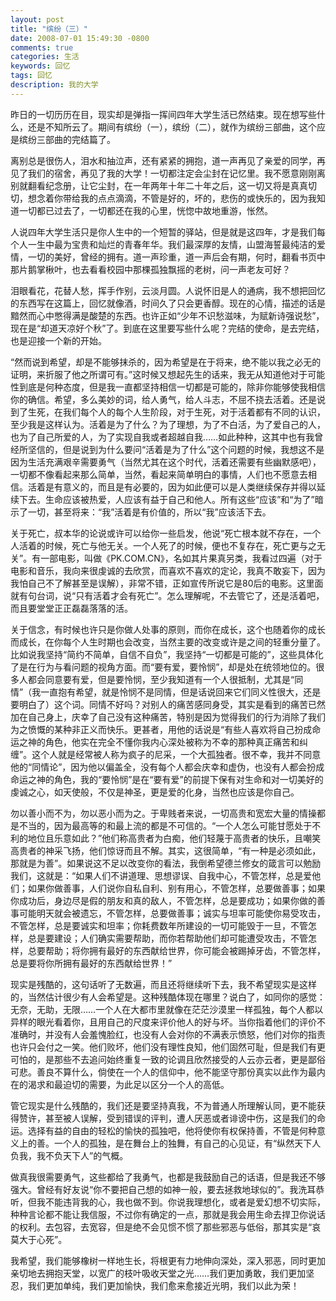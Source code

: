 ```yaml
---
layout: post
title: "缤纷（三）"
date: 2008-07-01 15:49:30 -0800
comments: true
categories: 生活
keywords: 回忆
tags: 回忆
description: 我的大学
---
```

昨日的一切历历在目，现实却是弹指一挥间四年大学生活已然结束。现在想写些什么，还是不知所云了。期间有缤纷（一），缤纷（二），就作为缤纷三部曲，这个应是缤纷三部曲的完结篇了。­

离别总是很伤人，泪水和抽泣声，还有紧紧的拥抱，道一声再见了亲爱的同学，再见了我们的宿舍，再见了我的大学！一切都注定会尘封在记忆里。我不愿意刚刚离别就翻看纪念册，让它尘封，在一年两年十年二十年之后，这一切又将是真真切切，想念着你带给我的点点滴滴，不管是好的，坏的，悲伤的或快乐的，因为我知道一切都已过去了，一切都还在我的心里，恍惚中故地重游，怅然。­<!--more-->

人说四年大学生活只是你人生中的一个短暂的驿站，但是就是这四年，才是我们每个人一生中最为宝贵和灿烂的青春年华。我们最深厚的友情，山盟海誓最纯洁的爱情，一切的美好，曾经的拥有。道一声珍重，道一声后会有期，何时，翻看书页中那片鹅掌楸叶，也去看看校园中那棵孤独飘摇的老树，问一声老友可好？­

泪眼看花，花替人愁，挥手作别，云淡月圆。人说怀旧是人的通病，我不想把回忆的东西写在这篇上，回忆就像酒，时间久了只会更香醇。现在的心情，描述的话是黯然而心中憋得满是酸楚的东西。也许正如“少年不识愁滋味，为赋新诗强说愁”，现在是“却道天凉好个秋”了。到底在这里要写些什么呢？完结的使命，是去完结，也是迎接一个新的开始。­

“然而说到希望，却是不能够抹杀的，因为希望是在于将来，绝不能以我之必无的证明，来折服了他之所谓可有。”这时候又想起先生的话来，我无从知道他对于可能性到底是何种态度，但是我一直都坚持相信一切都是可能的，除非你能够使我相信你的确信。希望，多么美妙的词，给人勇气，给人斗志，不屈不挠去活着。还是说到了生死，在我们每个人的每个人生阶段，对于生死，对于活着都有不同的认识，至少我是这样认为。活着是为了什么？为了理想，为了不白活，为了爱自己的人，也为了自己所爱的人，为了实现自我或者超越自我……如此种种，这其中也有我曾经所坚信的，但是说到为什么要问“活着是为了什么”这个问题的时候，我想这不是因为生活充满艰辛需要勇气（当然尤其在这个时代，活着还需要有些幽默感吧），一切都不像看起来那么简单，当然，看起来简单明白的事情，人们也不愿意去相信。活着是有意义的，而且是有必要的，因为如此便可以是人类继续保存并得以延续下去。生命应该被热爱，人应该有益于自己和他人。所有这些“应该”和“为了”暗示了一切，甚至将来：“我”活着是有价值的，所以“我”应该活下去。­

关于死亡，叔本华的论说或许可以给你一些启发，他说“死亡根本就不存在，一个人活着的时候，死亡与他无关。一个人死了的时候，便也不复存在，死亡更与之无关”。有一部电影，叫做《PK.COM.CN》，名如其片果真另类，我看过四遍（对于电影和音乐，我向来很虔诚的去欣赏，而喜欢不喜欢的定论，我真不敢妄下，因为我怕自己不了解甚至是误解），非常不错，正如宣传所说它是80后的电影。这里面就有句台词，说“只有活着才会有死亡”。怎么理解呢，不去管它了，还是活着吧，而且要堂堂正正磊磊落落的活。­

关于信念，有时候也许只是你做人处事的原则，而你在成长，这个也随着你的成长而成长，在你每个人生时期也会改变，当然主要的改变或许是之间的轻重分量了。比如说我坚持“简约不简单，自信不自负”，我坚持“一切都是可能的”，这些具体化了是在行为与看问题的视角方面。而“要有爱，要怜悯”，却是处在统领地位的。很多人都会同意要有爱，但是要怜悯，至少我知道有一个人很抵制，尤其是“同情”（我一直抱有希望，就是怜悯不是同情，但是话说回来它们同义性很大，还是要明白了）这个词。同情不好吗？对别人的痛苦感同身受，其实是看到的痛苦已然加在自己身上，庆幸了自己没有这种痛苦，特别是因为觉得我们的行为消除了我们为之愤慨的某种非正义而快乐。更甚者，用他的话说是“有些人喜欢将自己扮成命运之神的角色，他实在完全不懂你我内心深处被称为不幸的那种真正痛苦和纠缠”。这个人就是经常被人称为疯子的尼采，一个大孤独者。很不幸，我并不同意他的“同情论”，因为他以偏盖全，没有每个人都会庆幸和虚伪，也没有人都会扮成命运之神的角色，我的“要怜悯”是在“要有爱”的前提下保有对生命和对一切美好的虔诚之心，如天使般，不仅是神圣，更是爱的化身，当然也应该是你自己。­

勿以善小而不为，勿以恶小而为之。于卑贱者来说，一切高贵和宽宏大量的情操都是不当的，因为最高等的和最上流的都是不可信的。“一个人怎么可能甘愿处于不利的地位且乐意如此？”他们称高贵者为白痴，他们轻蔑于高贵者的快乐，且嘲笑高贵者的神采飞扬，他们惊讶而且不解。其实，这很简单，“有一种是必须如此，那就是为善”。如果说这不足以改变你的看法，我倒希望德兰修女的箴言可以勉励我们，这就是：“如果人们不讲道理、思想谬误、自我中心，不管怎样，总是爱他们；如果你做善事，人们说你自私自利、别有用心，不管怎样，总要做善事；如果你成功后，身边尽是假的朋友和真的敌人，不管怎样，总是要成功；如果你做的善事可能明天就会被遗忘，不管怎样，总要做善事；诚实与坦率可能使你易受攻击，不管怎样，总是要诚实和坦率；你耗费数年所建设的一切可能毁于一旦，不管怎样，总是要建设；人们确实需要帮助，而你若帮助他们却可能遭受攻击，不管怎样，总要帮助；将你拥有最好的东西献给世界，你可能会被踢掉牙齿，不管怎样，总是要将你所拥有最好的东西献给世界！”­

现实是残酷的，这句话听了无数遍，而且还将继续听下去，我不希望现实是这样的，当然估计很少有人会希望是。这种残酷体现在哪里？说白了，如同你的感觉：无奈，无助，无限……一个人在大都市里就像在茫茫沙漠里一样孤独，每个人都以异样的眼光看着你，且用自己的尺度来评价他人的好与坏。当你指着他们的评价不准确时，并没有人会羞愧脸红，也没有人会对你的不满表示愤怒，他们对你的指责也许只会付之一笑。他们败坏，他们没有理性良知，他们固然可耻，但是我们有更可怕的，是那些不去追问始终重复一致的论调且欣然接受的人云亦云者，更是鄙俗可悲。善良不算什么，倘使在一个人的信仰中，他不能坚守那份真实以此作为最内在的渴求和最迫切的需要，为此足以区分一个人的高低。­

管它现实是什么残酷的，我们还是要坚持真我，不为普通人所理解认同，更不能获得赞许，甚至被人误解，受到错误的评判，遭人厌恶或者诽谤中伤，这是我们的命运。选择有益的自由的轻松的愉快的孤独吧，他将使你有权保持善，不管是何种意义上的善。一个人的孤独，是在舞台上的独舞，有自己的心见证，有“纵然天下人负我，我不负天下人”的气概。­

做真我很需要勇气，这些都给了我勇气，也都是我鼓励自己的话语，但是我还不够强大。曾经有好友说“你不要把自己想的如神一般，要去拯救地球似的”。我洗耳恭听，但我不能违背我的心，我也做不到。你说我理想化，或者是爱幻想不切实际，种种言论都不能让我信服，不过你有确定的一点，那就是我会用生命去捍卫你说话的权利。去包容，去宽容，但是绝不会见惯不惯了那些邪恶与低俗，那其实是“哀莫大于心死”。­

我希望，我们能够橡树一样地生长，将根更有力地伸向深处，深入邪恶，同时更加亲切地去拥抱天堂，以宽广的枝叶吸收天堂之光……我们更加勇敢，我们更加坚忍，我们更加单纯，我们更加愉快，我们愈来愈接近光明，我们以此为荣！­  

